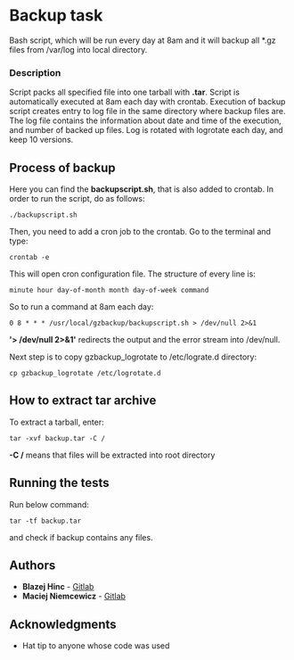 # Backup task
Bash script, which will be run every day at 8am and it will backup all \*.gz files from /var/log into local directory.

### Description 
Script packs all specified file into one tarball with **.tar**.
Script is automatically executed at 8am each day with crontab.
Execution of backup script creates entry to log file in the same directory where backup files are.
The log file contains the information about date and time of the execution, and number of backed up files.
Log is rotated with logrotate each day, and keep 10 versions.

## Process of backup
Here you can find the **backupscript.sh**, that is also added to crontab.
In order to run the script, do as follows:
```
./backupscript.sh
```

Then, you need to add a cron job to the crontab.
Go to the terminal and type:
```
crontab -e
```

This will open cron configuration file. The structure of every line is:
```
minute hour day-of-month month day-of-week command
```

So to run a command at 8am each day:
```
0 8 * * * /usr/local/gzbackup/backupscript.sh > /dev/null 2>&1
```
**'> /dev/null 2>&1'** redirects the output and the error stream into /dev/null.

Next step is to copy gzbackup_logrotate to /etc/lograte.d directory:
```
cp gzbackup_logrotate /etc/logrotate.d
```

## How to extract tar archive
To extract a tarball, enter:
```
tar -xvf backup.tar -C /
```
**-C /** means that files will be extracted into root directory

## Running the tests
Run below command:
```
tar -tf backup.tar
```
and check if backup contains any files.

## Authors

* **Blazej Hinc** - [Gitlab](https://git.epam.com/blazej_hinc/backup-script-task)
* **Maciej Niemcewicz** - [Gitlab](https://git.epam.com/maciej_niemcewicz/backup_task)


## Acknowledgments

* Hat tip to anyone whose code was used
